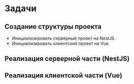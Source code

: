 # Задачи

## Создание структуры проекта

- Инициализировать серверный проект на NestJS.
- Инициализировать клиентский проект на Vue.

## Реализация серверной части (NestJS)

## Реализация клиентской части (Vue)